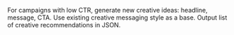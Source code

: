 For campaigns with low CTR, generate new creative ideas:
headline, message, CTA.
Use existing creative messaging style as a base.
Output list of creative recommendations in JSON.
